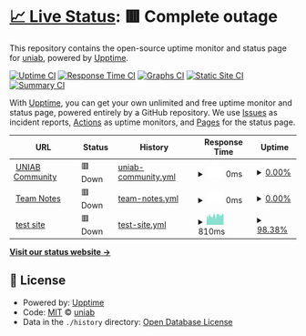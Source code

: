 # [📈 Live Status](https://uniab.github.io/upptime): <!--live status--> **🟥 Complete outage**

This repository contains the open-source uptime monitor and status page for [uniab](https://uniab.github.io/upptime), powered by [Upptime](https://github.com/upptime/upptime).

[![Uptime CI](https://github.com/uniab/upptime/workflows/Uptime%20CI/badge.svg)](https://github.com/uniab/upptime/actions?query=workflow%3A%22Uptime+CI%22)
[![Response Time CI](https://github.com/uniab/upptime/workflows/Response%20Time%20CI/badge.svg)](https://github.com/uniab/upptime/actions?query=workflow%3A%22Response+Time+CI%22)
[![Graphs CI](https://github.com/uniab/upptime/workflows/Graphs%20CI/badge.svg)](https://github.com/uniab/upptime/actions?query=workflow%3A%22Graphs+CI%22)
[![Static Site CI](https://github.com/uniab/upptime/workflows/Static%20Site%20CI/badge.svg)](https://github.com/uniab/upptime/actions?query=workflow%3A%22Static+Site+CI%22)
[![Summary CI](https://github.com/uniab/upptime/workflows/Summary%20CI/badge.svg)](https://github.com/uniab/upptime/actions?query=workflow%3A%22Summary+CI%22)

With [Upptime](https://upptime.js.org), you can get your own unlimited and free uptime monitor and status page, powered entirely by a GitHub repository. We use [Issues](https://github.com/uniab/upptime/issues) as incident reports, [Actions](https://github.com/uniab/upptime/actions) as uptime monitors, and [Pages](https://uniab.github.io/upptime) for the status page.

<!--start: status pages-->
<!-- This summary is generated by Upptime (https://github.com/upptime/upptime) -->
<!-- Do not edit this manually, your changes will be overwritten -->
<!-- prettier-ignore -->
| URL | Status | History | Response Time | Uptime |
| --- | ------ | ------- | ------------- | ------ |
| <img alt="" src="https://uniab.com/images/Lxf6e3NaG-gwW-zPZvAH9tpPOgSIAgR5g64CCjDhY1M/w:32/mb:500000/ar:1/aHR0cHM6Ly91bmlh/Yi5jb20vdXBsb2Fk/cy9hcnRpY2xlcy9i/Nm41NWpsd2diYWx6/YnBjdjgzbC5wbmc" height="13"> [UNIAB Community](https://uniab.com) | 🟥 Down | [uniab-community.yml](https://github.com/uniab/upptime/commits/HEAD/history/uniab-community.yml) | <details><summary><img alt="Response time graph" src="./graphs/uniab-community/response-time-week.png" height="20"> 0ms</summary><br><a href="https://uniab.github.io/upptime/history/uniab-community"><img alt="Response time 712" src="https://img.shields.io/endpoint?url=https%3A%2F%2Fraw.githubusercontent.com%2Funiab%2Fupptime%2FHEAD%2Fapi%2Funiab-community%2Fresponse-time.json"></a><br><a href="https://uniab.github.io/upptime/history/uniab-community"><img alt="24-hour response time 0" src="https://img.shields.io/endpoint?url=https%3A%2F%2Fraw.githubusercontent.com%2Funiab%2Fupptime%2FHEAD%2Fapi%2Funiab-community%2Fresponse-time-day.json"></a><br><a href="https://uniab.github.io/upptime/history/uniab-community"><img alt="7-day response time 0" src="https://img.shields.io/endpoint?url=https%3A%2F%2Fraw.githubusercontent.com%2Funiab%2Fupptime%2FHEAD%2Fapi%2Funiab-community%2Fresponse-time-week.json"></a><br><a href="https://uniab.github.io/upptime/history/uniab-community"><img alt="30-day response time 0" src="https://img.shields.io/endpoint?url=https%3A%2F%2Fraw.githubusercontent.com%2Funiab%2Fupptime%2FHEAD%2Fapi%2Funiab-community%2Fresponse-time-month.json"></a><br><a href="https://uniab.github.io/upptime/history/uniab-community"><img alt="1-year response time 631" src="https://img.shields.io/endpoint?url=https%3A%2F%2Fraw.githubusercontent.com%2Funiab%2Fupptime%2FHEAD%2Fapi%2Funiab-community%2Fresponse-time-year.json"></a></details> | <details><summary><a href="https://uniab.github.io/upptime/history/uniab-community">0.00%</a></summary><a href="https://uniab.github.io/upptime/history/uniab-community"><img alt="All-time uptime 61.73%" src="https://img.shields.io/endpoint?url=https%3A%2F%2Fraw.githubusercontent.com%2Funiab%2Fupptime%2FHEAD%2Fapi%2Funiab-community%2Fuptime.json"></a><br><a href="https://uniab.github.io/upptime/history/uniab-community"><img alt="24-hour uptime 0.00%" src="https://img.shields.io/endpoint?url=https%3A%2F%2Fraw.githubusercontent.com%2Funiab%2Fupptime%2FHEAD%2Fapi%2Funiab-community%2Fuptime-day.json"></a><br><a href="https://uniab.github.io/upptime/history/uniab-community"><img alt="7-day uptime 0.00%" src="https://img.shields.io/endpoint?url=https%3A%2F%2Fraw.githubusercontent.com%2Funiab%2Fupptime%2FHEAD%2Fapi%2Funiab-community%2Fuptime-week.json"></a><br><a href="https://uniab.github.io/upptime/history/uniab-community"><img alt="30-day uptime 1.38%" src="https://img.shields.io/endpoint?url=https%3A%2F%2Fraw.githubusercontent.com%2Funiab%2Fupptime%2FHEAD%2Fapi%2Funiab-community%2Fuptime-month.json"></a><br><a href="https://uniab.github.io/upptime/history/uniab-community"><img alt="1-year uptime 22.55%" src="https://img.shields.io/endpoint?url=https%3A%2F%2Fraw.githubusercontent.com%2Funiab%2Fupptime%2FHEAD%2Fapi%2Funiab-community%2Fuptime-year.json"></a></details>
| <img alt="" src="https://team.uniab.com/favicon-32.png" height="13"> [Team Notes](https://team.uniab.com) | 🟥 Down | [team-notes.yml](https://github.com/uniab/upptime/commits/HEAD/history/team-notes.yml) | <details><summary><img alt="Response time graph" src="./graphs/team-notes/response-time-week.png" height="20"> 0ms</summary><br><a href="https://uniab.github.io/upptime/history/team-notes"><img alt="Response time 532" src="https://img.shields.io/endpoint?url=https%3A%2F%2Fraw.githubusercontent.com%2Funiab%2Fupptime%2FHEAD%2Fapi%2Fteam-notes%2Fresponse-time.json"></a><br><a href="https://uniab.github.io/upptime/history/team-notes"><img alt="24-hour response time 0" src="https://img.shields.io/endpoint?url=https%3A%2F%2Fraw.githubusercontent.com%2Funiab%2Fupptime%2FHEAD%2Fapi%2Fteam-notes%2Fresponse-time-day.json"></a><br><a href="https://uniab.github.io/upptime/history/team-notes"><img alt="7-day response time 0" src="https://img.shields.io/endpoint?url=https%3A%2F%2Fraw.githubusercontent.com%2Funiab%2Fupptime%2FHEAD%2Fapi%2Fteam-notes%2Fresponse-time-week.json"></a><br><a href="https://uniab.github.io/upptime/history/team-notes"><img alt="30-day response time 0" src="https://img.shields.io/endpoint?url=https%3A%2F%2Fraw.githubusercontent.com%2Funiab%2Fupptime%2FHEAD%2Fapi%2Fteam-notes%2Fresponse-time-month.json"></a><br><a href="https://uniab.github.io/upptime/history/team-notes"><img alt="1-year response time 0" src="https://img.shields.io/endpoint?url=https%3A%2F%2Fraw.githubusercontent.com%2Funiab%2Fupptime%2FHEAD%2Fapi%2Fteam-notes%2Fresponse-time-year.json"></a></details> | <details><summary><a href="https://uniab.github.io/upptime/history/team-notes">0.00%</a></summary><a href="https://uniab.github.io/upptime/history/team-notes"><img alt="All-time uptime 44.62%" src="https://img.shields.io/endpoint?url=https%3A%2F%2Fraw.githubusercontent.com%2Funiab%2Fupptime%2FHEAD%2Fapi%2Fteam-notes%2Fuptime.json"></a><br><a href="https://uniab.github.io/upptime/history/team-notes"><img alt="24-hour uptime 0.00%" src="https://img.shields.io/endpoint?url=https%3A%2F%2Fraw.githubusercontent.com%2Funiab%2Fupptime%2FHEAD%2Fapi%2Fteam-notes%2Fuptime-day.json"></a><br><a href="https://uniab.github.io/upptime/history/team-notes"><img alt="7-day uptime 0.00%" src="https://img.shields.io/endpoint?url=https%3A%2F%2Fraw.githubusercontent.com%2Funiab%2Fupptime%2FHEAD%2Fapi%2Fteam-notes%2Fuptime-week.json"></a><br><a href="https://uniab.github.io/upptime/history/team-notes"><img alt="30-day uptime 1.38%" src="https://img.shields.io/endpoint?url=https%3A%2F%2Fraw.githubusercontent.com%2Funiab%2Fupptime%2FHEAD%2Fapi%2Fteam-notes%2Fuptime-month.json"></a><br><a href="https://uniab.github.io/upptime/history/team-notes"><img alt="1-year uptime 0.00%" src="https://img.shields.io/endpoint?url=https%3A%2F%2Fraw.githubusercontent.com%2Funiab%2Fupptime%2FHEAD%2Fapi%2Fteam-notes%2Fuptime-year.json"></a></details>
| <img alt="" src="https://icons.duckduckgo.com/ip3/test.uniab.com.ico" height="13"> [test site](https://test.uniab.com) | 🟥 Down | [test-site.yml](https://github.com/uniab/upptime/commits/HEAD/history/test-site.yml) | <details><summary><img alt="Response time graph" src="./graphs/test-site/response-time-week.png" height="20"> 810ms</summary><br><a href="https://uniab.github.io/upptime/history/test-site"><img alt="Response time 776" src="https://img.shields.io/endpoint?url=https%3A%2F%2Fraw.githubusercontent.com%2Funiab%2Fupptime%2FHEAD%2Fapi%2Ftest-site%2Fresponse-time.json"></a><br><a href="https://uniab.github.io/upptime/history/test-site"><img alt="24-hour response time 877" src="https://img.shields.io/endpoint?url=https%3A%2F%2Fraw.githubusercontent.com%2Funiab%2Fupptime%2FHEAD%2Fapi%2Ftest-site%2Fresponse-time-day.json"></a><br><a href="https://uniab.github.io/upptime/history/test-site"><img alt="7-day response time 810" src="https://img.shields.io/endpoint?url=https%3A%2F%2Fraw.githubusercontent.com%2Funiab%2Fupptime%2FHEAD%2Fapi%2Ftest-site%2Fresponse-time-week.json"></a><br><a href="https://uniab.github.io/upptime/history/test-site"><img alt="30-day response time 770" src="https://img.shields.io/endpoint?url=https%3A%2F%2Fraw.githubusercontent.com%2Funiab%2Fupptime%2FHEAD%2Fapi%2Ftest-site%2Fresponse-time-month.json"></a><br><a href="https://uniab.github.io/upptime/history/test-site"><img alt="1-year response time 789" src="https://img.shields.io/endpoint?url=https%3A%2F%2Fraw.githubusercontent.com%2Funiab%2Fupptime%2FHEAD%2Fapi%2Ftest-site%2Fresponse-time-year.json"></a></details> | <details><summary><a href="https://uniab.github.io/upptime/history/test-site">98.38%</a></summary><a href="https://uniab.github.io/upptime/history/test-site"><img alt="All-time uptime 96.96%" src="https://img.shields.io/endpoint?url=https%3A%2F%2Fraw.githubusercontent.com%2Funiab%2Fupptime%2FHEAD%2Fapi%2Ftest-site%2Fuptime.json"></a><br><a href="https://uniab.github.io/upptime/history/test-site"><img alt="24-hour uptime 95.37%" src="https://img.shields.io/endpoint?url=https%3A%2F%2Fraw.githubusercontent.com%2Funiab%2Fupptime%2FHEAD%2Fapi%2Ftest-site%2Fuptime-day.json"></a><br><a href="https://uniab.github.io/upptime/history/test-site"><img alt="7-day uptime 98.38%" src="https://img.shields.io/endpoint?url=https%3A%2F%2Fraw.githubusercontent.com%2Funiab%2Fupptime%2FHEAD%2Fapi%2Ftest-site%2Fuptime-week.json"></a><br><a href="https://uniab.github.io/upptime/history/test-site"><img alt="30-day uptime 99.22%" src="https://img.shields.io/endpoint?url=https%3A%2F%2Fraw.githubusercontent.com%2Funiab%2Fupptime%2FHEAD%2Fapi%2Ftest-site%2Fuptime-month.json"></a><br><a href="https://uniab.github.io/upptime/history/test-site"><img alt="1-year uptime 94.86%" src="https://img.shields.io/endpoint?url=https%3A%2F%2Fraw.githubusercontent.com%2Funiab%2Fupptime%2FHEAD%2Fapi%2Ftest-site%2Fuptime-year.json"></a></details>

<!--end: status pages-->

[**Visit our status website →**](https://uniab.github.io/upptime)

## 📄 License

- Powered by: [Upptime](https://github.com/upptime/upptime)
- Code: [MIT](./LICENSE) © [uniab](https://uniab.github.io/upptime)
- Data in the `./history` directory: [Open Database License](https://opendatacommons.org/licenses/odbl/1-0/)
